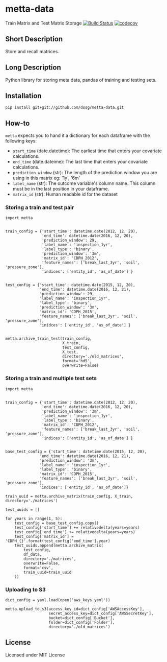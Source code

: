 # metta-data
Train Matrix and Test Matrix Storage
[![Build Status](https://travis-ci.org/dssg/metta-data.svg?branch=master)](https://travis-ci.org/dssg/metta-data)
[![codecov](https://codecov.io/gh/dssg/metta-data/branch/master/graph/badge.svg)](https://codecov.io/gh/dssg/metta-data)

## Short Description
Store and recall matrices.

## Long Description

Python library for storing meta data, pandas of training and
testing sets.

## Installation
```
pip install git+git://github.com/dssg/metta-data.git
```


## How-to

`metta` expects you to hand it a dictionary for each dataframe with the following keys:
- `start_time` (date.datetime): The earliest time that enters your covariate calculations.
- `end_time` (date.dateime): The last time that enters your covariate calculations.
- `prediction_window` (str): The length of the prediction window you are using in this matrix eg: '1y', '6m'
- `label_name` (str): The outcome variable's column name. This column must be in the last position in your dataframe.
- `matrix_id` (str): Human readable id for the dataset

### Storing a train and test pair
```
import metta


train_config = {'start_time': datetime.date(2012, 12, 20),
                'end_time': datetime.date(2016, 12, 20),
                'prediction_window': 29,
                'label_name': 'inspection_1yr',
                'label_type': 'binary',
                'prediction_window': '3m',
                'matrix_id': 'CDPH_2012',
                'feature_names': ['break_last_3yr', 'soil', 'pressure_zone'],
                'indices': ['entity_id', 'as_of_date'] }


test_config = {'start_time': datetime.date(2015, 12, 20),
               'end_time': datetime.date(2016, 12, 21),
               'prediction_window': 29,
               'label_name': 'inspection_1yr',
               'label_type': 'binary',
               'prediction_window': '3m',
               'matrix_id': 'CDPH_2015',
               'feature_names': ['break_last_3yr', 'soil', 'pressure_zone'],
               'inidces': ['entity_id', 'as_of_date'] }


metta.archive_train_test(train_config,
                         X_train,
                         test_config,
                         X_test,
                         directory='./old_matrices',
                         format='hd5',
                         overwrite=False)
```

### Storing a train and multiple test sets
```
import metta


train_config = {'start_time': datetime.date(2012, 12, 20),
                'end_time': datetime.date(2016, 12, 20),
                'prediction_window': '3m',
                'label_name': 'inspection_1yr',
                'label_type': 'binary',
                'matrix_id': 'CDPH_2012',
                'feature_names': ['break_last_3yr', 'soil', 'pressure_zone'],
                'indices': ['entity_id', 'as_of_date'] }


base_test_config = {'start_time': datetime.date(2015, 12, 20),
               'end_time': datetime.date(2016, 12, 21),
               'prediction_window': '3m',
               'label_name': 'inspection_1yr',
               'label_type': 'binary',
               'matrix_id': 'CDPH_2015',
               'feature_names': ['break_last_3yr', 'soil', 'pressure_zone'],
               'indices': ['entity_id', 'as_of_date']}

train_uuid = metta.archive_matrix(train_config, X_train, directory='./matrices')

test_uuids = []

for years in range(1, 5):
	test_config = base_test_config.copy()
	test_config['start_time'] += relativedelta(years=years)
	test_config['end_time'] += relativedelta(years=years)
	test_config['matrix_id'] = 'CDPH_{}'.format(test_config['end_time'].year)
	test_uuids.append(metta.archive_matrix(
		test_config,
		df_data,
		directory='./matrices',
        overwrite=False,
		format='csv',
		train_uuid=train_uuid
	))

```


### Uploading to S3
```
dict_config = yaml.load(open('aws_keys.yaml'))

metta.upload_to_s3(access_key_id=dict_config['AWSAccessKey'],
                   secret_access_key=dict_config['AWSSecretKey'],
                   bucket=dict_config['Bucket'],
                   folder=dict_config['Folder'],
                   directory='./old_matrices')

```

## License
Licensed under MIT License
